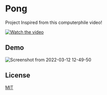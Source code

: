 
# Pong

Project Inspired from this computerphile video!


[![Watch the video](https://user-images.githubusercontent.com/33974452/158008220-376efe98-2c57-43aa-b79c-0c5ca170b5c7.png)](https://youtu.be/KyTUN6_Z9TM)




## Demo


![Screenshot from 2022-03-12 12-49-50](https://user-images.githubusercontent.com/33974452/158008353-badf13e8-f6b7-4af9-bedd-4f70886640be.png)

## License

[MIT](https://choosealicense.com/licenses/mit/)

